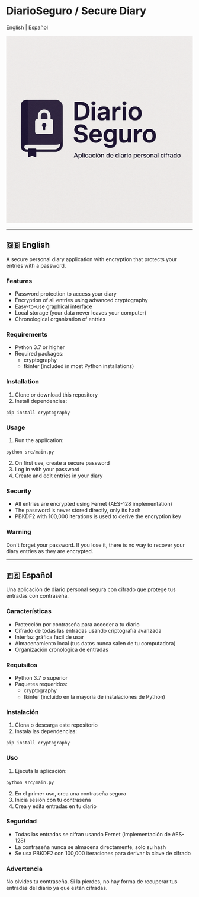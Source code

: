 # DiarioSeguro / Secure Diary

[English](#english) | [Español](#español)

![DiarioSeguro Logo](./logo.png)

---

<a name="english"></a>
## 🇬🇧 English

A secure personal diary application with encryption that protects your entries with a password.

### Features

- Password protection to access your diary
- Encryption of all entries using advanced cryptography
- Easy-to-use graphical interface
- Local storage (your data never leaves your computer)
- Chronological organization of entries

### Requirements

- Python 3.7 or higher
- Required packages:
  - cryptography
  - tkinter (included in most Python installations)

### Installation

1. Clone or download this repository
2. Install dependencies:

```
pip install cryptography
```

### Usage

1. Run the application:

```
python src/main.py
```

2. On first use, create a secure password
3. Log in with your password
4. Create and edit entries in your diary

### Security

- All entries are encrypted using Fernet (AES-128 implementation)
- The password is never stored directly, only its hash
- PBKDF2 with 100,000 iterations is used to derive the encryption key

### Warning

Don't forget your password. If you lose it, there is no way to recover your diary entries as they are encrypted.

---

<a name="español"></a>
## 🇪🇸 Español

Una aplicación de diario personal segura con cifrado que protege tus entradas con contraseña.

### Características

- Protección por contraseña para acceder a tu diario
- Cifrado de todas las entradas usando criptografía avanzada
- Interfaz gráfica fácil de usar
- Almacenamiento local (tus datos nunca salen de tu computadora)
- Organización cronológica de entradas

### Requisitos

- Python 3.7 o superior
- Paquetes requeridos:
  - cryptography
  - tkinter (incluido en la mayoría de instalaciones de Python)

### Instalación

1. Clona o descarga este repositorio
2. Instala las dependencias:

```
pip install cryptography
```

### Uso

1. Ejecuta la aplicación:

```
python src/main.py
```

2. En el primer uso, crea una contraseña segura
3. Inicia sesión con tu contraseña
4. Crea y edita entradas en tu diario

### Seguridad

- Todas las entradas se cifran usando Fernet (implementación de AES-128)
- La contraseña nunca se almacena directamente, solo su hash
- Se usa PBKDF2 con 100,000 iteraciones para derivar la clave de cifrado

### Advertencia

No olvides tu contraseña. Si la pierdes, no hay forma de recuperar tus entradas del diario ya que están cifradas. 